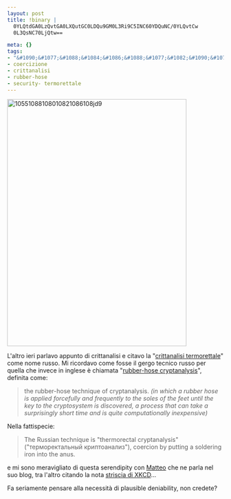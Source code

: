 ```yaml
--- 
layout: post
title: !binary |
  0YLQtdGA0LzQvtGA0LXQutGC0LDQu9GM0L3Ri9C5INC60YDQuNC/0YLQvtCw
  0L3QsNC70LjQtw==

meta: {}
tags: 
- "&#1090;&#1077;&#1088;&#1084;&#1086;&#1088;&#1077;&#1082;&#1090;&#1072;&#1083;&#1100;&#1085;&#1099;&#1081; &#1082;&#1088;&#1080;&#1087;&#1090;&#1086;&#1072;&#1085;&#1072;&#1083;&#1080;&#1079;"
- coercizione
- crittanalisi
- rubber-hose
- security- termorettale
---
```

<a href="http://www.lastknight.com/download//2009/03/10551088108010821086108jd9.jpg"><img src="http://www.lastknight.com/download//2009/03/10551088108010821086108jd9.jpg" alt="10551088108010821086108jd9" title="10551088108010821086108jd9" width="417" height="575" class="aligncenter size-full wp-image-1412" /></a>  
  
L'altro ieri parlavo appunto di crittanalisi e citavo la "[crittanalisi termorettale][1]" come nome russo.
Mi ricordavo come fosse il gergo tecnico russo per quella che invece in inglese è chiamata "[rubber-hose cryptanalysis][2]", definita come:  
  
> the rubber-hose technique of cryptanalysis. *(in which a rubber hose is applied forcefully and frequently to the soles of the feet until the key to the cryptosystem is discovered, a process that can take a surprisingly short time and is quite computationally inexpensive)*
  
Nella fattispecie:  
  
> The Russian technique is "thermorectal cryptanalysis" ("&#1090;&#1077;&#1088;&#1084;&#1086;&#1088;&#1077;&#1082;&#1090;&#1072;&#1083;&#1100;&#1085;&#1099;&#1081; &#1082;&#1088;&#1080;&#1087;&#1090;&#1086;&#1072;&#1085;&#1072;&#1083;&#1080;&#1079;"), coercion by putting a soldering iron into the anus.   
  
e mi sono meravigliato di questa serendipity con [Matteo][3] che ne parla nel suo blog, tra l'altro citando la nota [striscia di XKCD][4]...  
  
Fa seriamente pensare alla necessità di plausible deniability, non credete?

[1]: http://en.wikipedia.org/wiki/Rubber-hose_cryptanalysis
[2]: http://en.wikipedia.org/wiki/Rubber-hose_cryptanalysis
[3]: http://www.matteocarli.com/2009/02/crittoanalisi-alternativa.html
[4]: http://xkcd.com/538/ 

